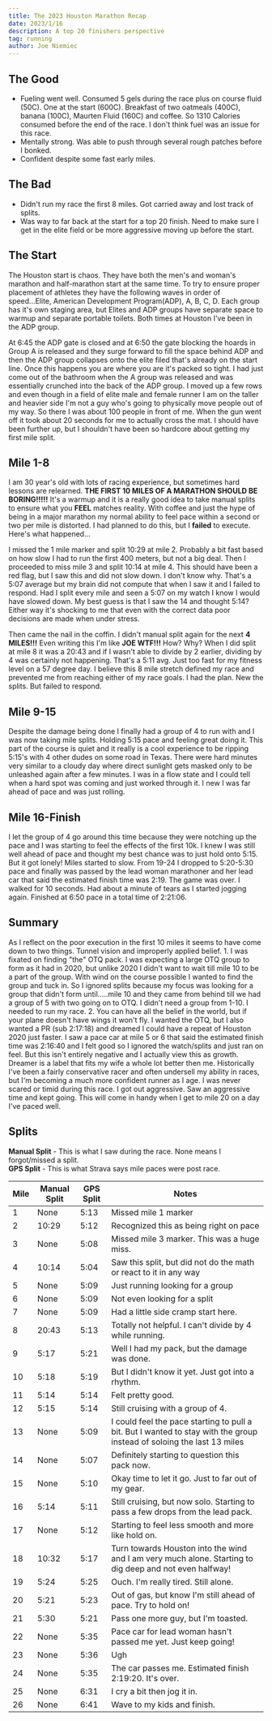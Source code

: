```yaml
---
title: The 2023 Houston Marathon Recap 
date: 2023/1/16
description: A top 20 finishers perspective
tag: running
author: Joe Niemiec
---
```

## The Good
- Fueling went well. Consumed 5 gels during the race plus on course fluid (50C). One at the start (600C). Breakfast of two oatmeals (400C), banana (100C), Maurten Fluid (160C) and coffee. So 1310 Calories consumed before the end of the race. I don't think fuel was an issue for this race.
- Mentally strong. Was able to push through several rough patches before I bonked.
- Confident despite some fast early miles.

## The Bad
- Didn't run my race the first 8 miles. Got carried away and lost track of splits. 
- Was way to far back at the start for a top 20 finish. Need to make sure I get in the elite field or be more aggressive moving up before the start.

## The Start
The Houston start is chaos. They have both the men's and woman's marathon and half-marathon start at the same time. To try to ensure proper placement of athletes they have the following waves in order of speed...Elite, American Development Program(ADP), A, B, C, D. Each group has it's own staging area, but Elites and ADP groups have separate space to warmup and separate portable toilets. Both times at Houston I've been in the ADP group.

At 6:45 the ADP gate is closed and at 6:50 the gate blocking the hoards in Group A is released and they surge forward to fill the space behind ADP and then the ADP group collapses onto the elite filed that's already on the start line. Once this happens you are where you are it's packed so tight. I had just come out of the bathroom when the A group was released and was essentially crunched into the back of the ADP group. I moved up a few rows and even though in a field of elite male and female runner I am on the taller and heavier side I'm not a guy who's going to physically move people out of my way. So there I was about 100 people in front of me. When the gun went off it took about 20 seconds for me to actually cross the mat. I should have been further up, but I shouldn't have been so hardcore about getting my first mile split.


## Mile 1-8
I am 30 year's old with lots of racing experience, but sometimes hard lessons are relearned. **THE FIRST 10 MILES OF A MARATHON SHOULD BE BORING!!!!!** It's a warmup and it is a really good idea to take manual splits to ensure what you **FEEL** matches reality. With coffee and just the hype of being in a major marathon my normal ability to feel pace within a second or two per mile is distorted. I had planned to do this, but I **failed** to execute. Here's what happened... 

I missed the 1 mile marker and split 10:29 at mile 2. Probably a bit fast based on how slow I had to run the first 400 meters, but not a big deal. Then I proceeded to miss mile 3 and split 10:14 at mile 4. This should have been a red flag, but I saw this and did not slow down. I don't know why. That's a 5:07 average but my brain did not compute that when I saw it and I failed to respond. Had I split every mile and seen a 5:07 on my watch I know I would have slowed down. My best guess is that I saw the 14 and thought 5:14? Either way it's shocking to me that even with the correct data poor decisions are made when under stress.

Then came the nail in the coffin. I didn't manual split again for the next **4 MILES!!!** Even writing this I'm like **JOE WTF!!!** How? Why? When I did split at mile 8 it was a 20:43 and if I wasn't able to divide by 2 earlier, dividing by 4 was certainly not happening. That's a 5:11 avg. Just too fast for my fitness level on a 57 degree day. I believe this 8 mile stretch defined my race and prevented me from reaching either of my race goals. I had the plan. New the splits. But failed to respond.

## Mile 9-15
Despite the damage being done I finally had a group of 4 to run with and I was now taking mile splits. Holding 5:15 pace and feeling great doing it. This part of the course is quiet and it really is a cool experience to be ripping 5:15's with 4 other dudes on some road in Texas. There were hard minutes very similar to a cloudy day where direct sunlight gets masked only to be unleashed again after a few minutes. I was in a flow state and I could tell when a hard spot was coming and just worked through it. I new I was far ahead of pace and was just rolling.

## Mile 16-Finish
I let the group of 4 go around this time because they were notching up the pace and I was starting to feel the effects of the first 10k. I knew I was still well ahead of pace and thought my best chance was to just hold onto 5:15. But it got lonely! Miles started to slow. From 19-24 I dropped to 5:20-5:30 pace and finally was passed by the lead woman marathoner and her lead car that said the estimated finish time was 2:19. The game was over. I walked for 10 seconds. Had about a minute of tears as I started jogging again. Finished at 6:50 pace in a total time of 2:21:06.

## Summary
As I reflect on the poor execution in the first 10 miles it seems to have come down to two things. Tunnel vision and improperly applied belief. 
    1. I was fixated on finding "the" OTQ pack. I was expecting a large OTQ group to form as it had in 2020, but unlike 2020 I didn't want to wait till mile 10 to be a part of the group. With wind on the course possible I wanted to find the group and tuck in. So I ignored splits because my focus was looking for a group that didn't form until.....mile 10 and they came from behind till we had a group of 5 with two going on to OTQ. I didn't need a group from 1-10. I needed to run my race.
    2. You can have all the belief in the world, but if your plane doesn't have wings it won't fly. I wanted the OTQ, but I also wanted a PR (sub 2:17:18) and dreamed I could have a repeat of Houston 2020 just faster. I saw a pace car at mile 5 or 6 that said the estimated finish time was 2:16:40 and I felt good so I ignored the watch/splits and just ran on feel. But this isn't entirely negative and I actually view this as growth. Dreamer is a label that fits my wife a whole lot better then me. Historically I've been a fairly conservative racer and often undersell my ability in races, but I'm becoming a much more confident runner as I age. I was never scared or timid during this race. I got out aggressive. Saw an aggressive time and kept going. This will come in handy when I get to mile 20 on a day I've paced well.

## Splits
**Manual Split** - This is what I saw during the race. None means I forgot/missed a split.<br />
**GPS Split** - This is what Strava says mile paces were post race.
<div className="overflow-x-auto">
<table className="min-w-full inline-block text-left">
  <thead className="border-b-2 border-green-500 uppercase bg-slate-100 dark:bg-slate-800">
  <tr>
    <th className="py-3 px-6">Mile </th>
    <th className="py-3 px-6">Manual Split</th>
    <th className="py-3 px-6">GPS Split</th>
    <th className="py-3 px-6">Notes</th>
  </tr>
  </thead>
  <tr className="bg-white border-b-2 border-green-500 dark:bg-slate-800">
    <td className="py-4 px-6">1</td>
    <td className="py-4 px-6">None</td>
    <td className="py-4 px-6">5:13</td>
    <td className="py-4 px-6">Missed mile 1 marker</td>
  </tr>
  <tr className="bg-white border-b-2 border-green-500 dark:bg-slate-800">
    <td className="py-4 px-6">2</td>
    <td className="py-4 px-6">10:29</td>
    <td className="py-4 px-6">5:12</td>
    <td className="py-4 px-6">Recognized this as being right on pace</td>
  </tr>
  <tr className="bg-white border-b-2 border-green-500 dark:bg-slate-800">
    <td className="py-4 px-6">3</td>
    <td className="py-4 px-6">None</td>
    <td className="py-4 px-6">5:08</td>
    <td className="py-4 px-6">Missed mile 3 marker. This was a huge miss.</td>
  </tr>
  <tr className="bg-white border-b-2 border-green-500 dark:bg-slate-800">
    <td className="py-4 px-6">4</td>
    <td className="py-4 px-6">10:14</td>
    <td className="py-4 px-6">5:04</td>
    <td className="py-4 px-6">Saw this split, but did not do the math or react to it in any way</td>
  </tr>
  <tr className="bg-white border-b-2 border-green-500 dark:bg-slate-800">
    <td className="py-4 px-6">5</td>
    <td className="py-4 px-6">None</td>
    <td className="py-4 px-6">5:09</td>
    <td className="py-4 px-6">Just running looking for a group</td>
  </tr>
  <tr className="bg-white border-b-2 border-green-500 dark:bg-slate-800">
    <td className="py-4 px-6">6</td>
    <td className="py-4 px-6">None</td>
    <td className="py-4 px-6">5:09</td>
    <td className="py-4 px-6">Not even looking for a split</td>
  </tr>
  <tr className="bg-white border-b-2 border-green-500 dark:bg-slate-800">
    <td className="py-4 px-6">7</td>
    <td className="py-4 px-6">None</td>
    <td className="py-4 px-6">5:09</td>
    <td className="py-4 px-6">Had a little side cramp start here.</td>
  </tr>
  <tr className="bg-white border-b-2 border-green-500 dark:bg-slate-800">
    <td className="py-4 px-6">8</td>
    <td className="py-4 px-6">20:43</td>
    <td className="py-4 px-6">5:13</td>
    <td className="py-4 px-6">Totally not helpful. I can't divide by 4 while running.</td>
  </tr>
  <tr className="bg-white border-b-2 border-green-500 dark:bg-slate-800">
    <td className="py-4 px-6">9</td>
    <td className="py-4 px-6">5:17</td>
    <td className="py-4 px-6">5:21</td>
    <td className="py-4 px-6">Well I had my pack, but the damage was done.</td>
  </tr>
  <tr className="bg-white border-b-2 border-green-500 dark:bg-slate-800">
    <td className="py-4 px-6">10</td>
    <td className="py-4 px-6">5:18</td>
    <td className="py-4 px-6">5:19</td>
    <td className="py-4 px-6">But I didn't know it yet. Just got into a rhythm.</td>
  </tr>
  <tr className="bg-white border-b-2 border-green-500 dark:bg-slate-800">
    <td className="py-4 px-6">11</td>
    <td className="py-4 px-6">5:14</td>
    <td className="py-4 px-6">5:14</td>
    <td className="py-4 px-6">Felt pretty good.</td>
  </tr>
  <tr className="bg-white border-b-2 border-green-500 dark:bg-slate-800">
    <td className="py-4 px-6">12</td>
    <td className="py-4 px-6">5:15</td>
    <td className="py-4 px-6">5:14</td>
    <td className="py-4 px-6">Still cruising with a group of 4.</td>
  </tr>
  <tr className="bg-white border-b-2 border-green-500 dark:bg-slate-800">
    <td className="py-4 px-6">13</td>
    <td className="py-4 px-6">None</td>
    <td className="py-4 px-6">5:09</td>
    <td className="py-4 px-6">I could feel the pace starting to pull a bit. But I wanted to stay with the group instead of soloing the last 13 miles</td>
  </tr>
  <tr className="bg-white border-b-2 border-green-500 dark:bg-slate-800">
    <td className="py-4 px-6">14</td>
    <td className="py-4 px-6">None</td>
    <td className="py-4 px-6">5:07</td>
    <td className="py-4 px-6">Definitely starting to question this pack now.</td>
  </tr>
  <tr className="bg-white border-b-2 border-green-500 dark:bg-slate-800">
    <td className="py-4 px-6">15</td>
    <td className="py-4 px-6">None</td>
    <td className="py-4 px-6">5:10</td>
    <td className="py-4 px-6">Okay time to let it go. Just to far out of my gear.</td>
  </tr>
  <tr className="bg-white border-b-2 border-green-500 dark:bg-slate-800">
    <td className="py-4 px-6">16</td>
    <td className="py-4 px-6">5:14</td>
    <td className="py-4 px-6">5:11</td>
    <td className="py-4 px-6">Still cruising, but now solo. Starting to pass a few drops from the lead pack.</td>
  </tr>
  <tr className="bg-white border-b-2 border-green-500 dark:bg-slate-800">
    <td className="py-4 px-6">17</td>
    <td className="py-4 px-6">None</td>
    <td className="py-4 px-6">5:12</td>
    <td className="py-4 px-6">Starting to feel less smooth and more like hold on.</td>
  </tr>
  <tr className="bg-white border-b-2 border-green-500 dark:bg-slate-800">
    <td className="py-4 px-6">18</td>
    <td className="py-4 px-6">10:32</td>
    <td className="py-4 px-6">5:17</td>
    <td className="py-4 px-6">Turn towards Houston into the wind and I am very much alone. Starting to dig deep and not even halfway!</td>
  </tr>
  <tr className="bg-white border-b-2 border-green-500 dark:bg-slate-800">
    <td className="py-4 px-6">19</td>
    <td className="py-4 px-6">5:24</td>
    <td className="py-4 px-6">5:25</td>
    <td className="py-4 px-6">Ouch. I'm really tired. Still alone.</td>
  </tr>
  <tr className="bg-white border-b-2 border-green-500 dark:bg-slate-800">
    <td className="py-4 px-6">20</td>
    <td className="py-4 px-6">5:21</td>
    <td className="py-4 px-6">5:23</td>
    <td className="py-4 px-6">Out of gas, but know I'm still ahead of pace. Try to hold on!</td>
  </tr>
  <tr className="bg-white border-b-2 border-green-500 dark:bg-slate-800">
    <td className="py-4 px-6">21</td>
    <td className="py-4 px-6">5:30</td>
    <td className="py-4 px-6">5:21</td>
    <td className="py-4 px-6">Pass one more guy, but I'm toasted.</td>
  </tr>
  <tr className="bg-white border-b-2 border-green-500 dark:bg-slate-800">
    <td className="py-4 px-6">22</td>
    <td className="py-4 px-6">None</td>
    <td className="py-4 px-6">5:35</td>
    <td className="py-4 px-6">Pace car for lead woman hasn't passed me yet. Just keep going!</td>
  </tr>
  <tr className="bg-white border-b-2 border-green-500 dark:bg-slate-800">
    <td className="py-4 px-6">23</td>
    <td className="py-4 px-6">None</td>
    <td className="py-4 px-6">5:36</td>
    <td className="py-4 px-6">Ugh</td>
  </tr>
  <tr className="bg-white border-b-2 border-green-500 dark:bg-slate-800">
    <td className="py-4 px-6">24</td>
    <td className="py-4 px-6">None</td>
    <td className="py-4 px-6">5:35</td>
    <td className="py-4 px-6">The car passes me. Estimated finish 2:19:20. It's over.</td>
  </tr>
  <tr className="bg-white border-b-2 border-green-500 dark:bg-slate-800">
    <td className="py-4 px-6">25</td>
    <td className="py-4 px-6">None</td>
    <td className="py-4 px-6">6:31</td>
    <td className="py-4 px-6">I cry a bit then jog it in.</td>
  </tr>
  <tr className="bg-white border-b-2 border-green-500 dark:bg-slate-800">
    <td className="py-4 px-6">26</td>
    <td className="py-4 px-6">None</td>
    <td className="py-4 px-6">6:41</td>
    <td className="py-4 px-6">Wave to my kids and finish.</td>
  </tr>
</table>
</div>